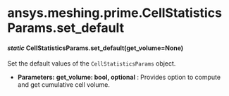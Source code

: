 # ansys.meshing.prime.CellStatisticsParams.set_default

<a id="ansys.meshing.prime.CellStatisticsParams.set_default"></a>

#### *static* CellStatisticsParams.set_default(get_volume=None)

Set the default values of the `CellStatisticsParams` object.

* **Parameters:**
  **get_volume: bool, optional**
  : Provides option to compute and get cumulative cell volume.

<!-- !! processed by numpydoc !! -->
